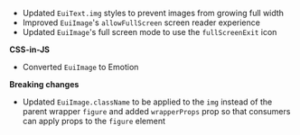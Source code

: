 - Updated `EuiText.img` styles to prevent images from growing full width
- Improved `EuiImage`'s `allowFullScreen` screen reader experience
- Updated `EuiImage`'s full screen mode to use the `fullScreenExit` icon

**CSS-in-JS**

- Converted `EuiImage` to Emotion

**Breaking changes**

- Updated `EuiImage.className` to be applied to the `img` instead of the parent wrapper `figure` and added `wrapperProps` prop so that consumers can apply props to the `figure` element
